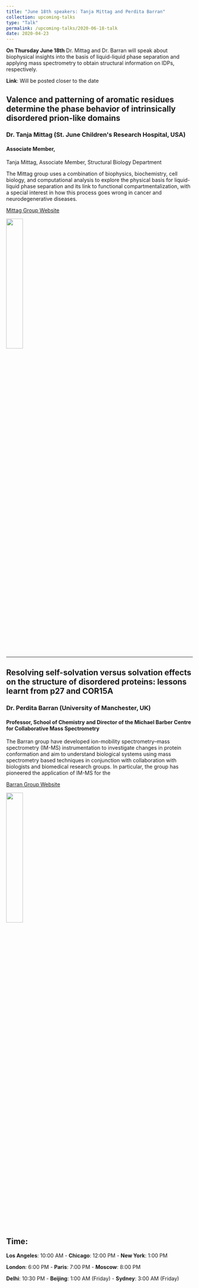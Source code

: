 ```yaml
---
title: "June 18th speakers: Tanja Mittag and Perdita Barran"
collection: upcoming-talks
type: "Talk"
permalink: /upcoming-talks/2020-06-18-talk
date: 2020-04-23
---
```


**On Thursday June 18th** Dr. Mittag and Dr. Barran will speak about biophysical insights into the basis of liquid-liquid phase separation and applying mass spectrometry to obtain structural information on IDPs, respectively.

**Link**: Will be posted closer to the date

## Valence and patterning of aromatic residues determine the phase behavior of intrinsically disordered prion-like domains
### Dr. Tanja Mittag (St. June Children's Research Hospital, USA)

#### Associate Member, 
Tanja Mittag, Associate Member, Structural Biology Department

The Mittag group uses a combination of biophysics, biochemistry, cell biology, and computational analysis to explore the physical basis for liquid-liquid phase separation and its link to functional compartmentalization, with a special interest in how this process goes wrong in cancer and neurodegenerative diseases.

[Mittag Group Website]([https://www.stjuderesearch.org/site/lab/mittag])

<img src="{{site.baseurl}}/images/speakers/2020/mittag.jpg" width="30%">



---

## Resolving self-solvation versus solvation effects on the structure of disordered proteins: lessons learnt from p27 and COR15A
### Dr. Perdita Barran (University of Manchester, UK)

#### Professor, School of Chemistry and Director of the Michael Barber Centre for Collaborative Mass Spectrometry 
The Barran group have developed ion-mobility spectrometry–mass spectrometry (IM-MS) instrumentation to investigate changes in protein conformation and aim to understand biological systems using mass spectrometry based techniques in conjunction with collaboration with biologists and biomedical research groups. In particular, the group has pioneered the application of IM-MS for the 

[Barran Group Website](https://www.mbc.manchester.ac.uk/barrangroup/pbrg2018/)

<img src="{{site.baseurl}}/images/speakers/2020/barran.png" width="30%">


## Time:
**Los Angeles**: 10:00 AM - **Chicago**: 12:00 PM  - **New York**: 1:00 PM 

**London**: 6:00 PM - **Paris**: 7:00 PM - **Moscow**: 8:00 PM 

**Delhi**: 10:30 PM - **Beijing**: 1:00 AM (Friday)  - **Sydney**: 3:00 AM (Friday)




